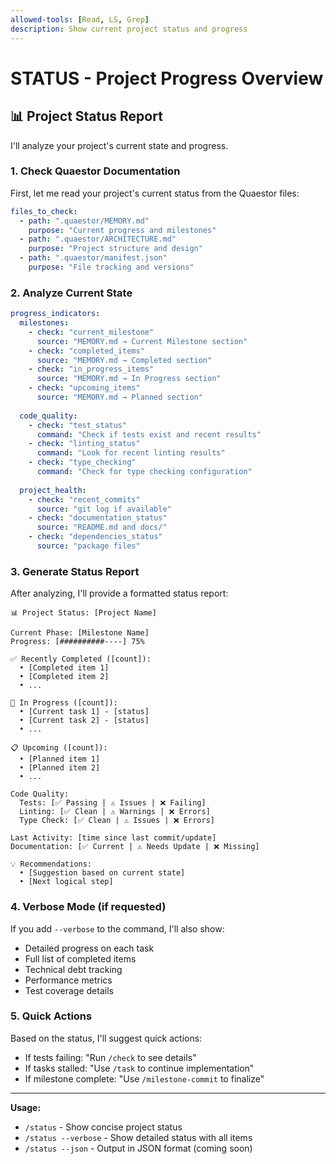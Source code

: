 ```yaml
---
allowed-tools: [Read, LS, Grep]
description: Show current project status and progress
---
```


# STATUS - Project Progress Overview
<!-- META:command:status -->
<!-- META:version:1.0 -->

## 📊 Project Status Report

I'll analyze your project's current state and progress.

### 1. Check Quaestor Documentation
First, let me read your project's current status from the Quaestor files:

```yaml
files_to_check:
  - path: ".quaestor/MEMORY.md"
    purpose: "Current progress and milestones"
  - path: ".quaestor/ARCHITECTURE.md"
    purpose: "Project structure and design"
  - path: ".quaestor/manifest.json"
    purpose: "File tracking and versions"
```

### 2. Analyze Current State

<!-- DATA:status-analysis:START -->
```yaml
progress_indicators:
  milestones:
    - check: "current_milestone"
      source: "MEMORY.md → Current Milestone section"
    - check: "completed_items"
      source: "MEMORY.md → Completed section"
    - check: "in_progress_items"
      source: "MEMORY.md → In Progress section"
    - check: "upcoming_items"
      source: "MEMORY.md → Planned section"
  
  code_quality:
    - check: "test_status"
      command: "Check if tests exist and recent results"
    - check: "linting_status"
      command: "Look for recent linting results"
    - check: "type_checking"
      command: "Check for type checking configuration"
  
  project_health:
    - check: "recent_commits"
      source: "git log if available"
    - check: "documentation_status"
      source: "README.md and docs/"
    - check: "dependencies_status"
      source: "package files"
```
<!-- DATA:status-analysis:END -->

### 3. Generate Status Report

After analyzing, I'll provide a formatted status report:

```
📊 Project Status: [Project Name]

Current Phase: [Milestone Name]
Progress: [##########----] 75%

✅ Recently Completed ([count]):
  • [Completed item 1]
  • [Completed item 2]
  • ...

🚧 In Progress ([count]):
  • [Current task 1] - [status]
  • [Current task 2] - [status]
  • ...

📋 Upcoming ([count]):
  • [Planned item 1]
  • [Planned item 2]
  • ...

Code Quality:
  Tests: [✅ Passing | ⚠️ Issues | ❌ Failing]
  Linting: [✅ Clean | ⚠️ Warnings | ❌ Errors]
  Type Check: [✅ Clean | ⚠️ Issues | ❌ Errors]

Last Activity: [time since last commit/update]
Documentation: [✅ Current | ⚠️ Needs Update | ❌ Missing]

💡 Recommendations:
  • [Suggestion based on current state]
  • [Next logical step]
```

### 4. Verbose Mode (if requested)

If you add `--verbose` to the command, I'll also show:
- Detailed progress on each task
- Full list of completed items
- Technical debt tracking
- Performance metrics
- Test coverage details

### 5. Quick Actions

Based on the status, I'll suggest quick actions:
- If tests failing: "Run `/check` to see details"
- If tasks stalled: "Use `/task` to continue implementation"
- If milestone complete: "Use `/milestone-commit` to finalize"

---

**Usage:**
- `/status` - Show concise project status
- `/status --verbose` - Show detailed status with all items
- `/status --json` - Output in JSON format (coming soon)